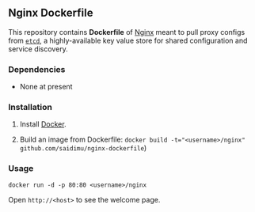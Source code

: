 ## Nginx Dockerfile


This repository contains **Dockerfile** of [Nginx](http://nginx.org/) meant to pull proxy configs from [`etcd`](https://github.com/coreos/etcd), a highly-available key value store for shared configuration and service discovery.


### Dependencies

* None at present


### Installation

1. Install [Docker](https://www.docker.io/).

2. Build an image from Dockerfile: `docker build -t="<username>/nginx" github.com/saidimu/nginx-dockerfile`)


### Usage

    docker run -d -p 80:80 <username>/nginx

Open `http://<host>` to see the welcome page.
